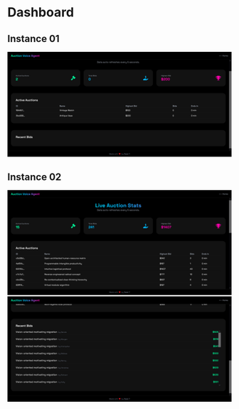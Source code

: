 # Dashboard

## Instance 01
![Dashboard](image.png)

## Instance 02
![Dashboard](image-1.png)
![Dashboard](image-2.png)
